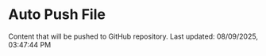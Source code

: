# Auto Push File

Content that will be pushed to GitHub repository.
Last updated: 08/09/2025, 03:47:44 PM
